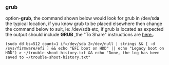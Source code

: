 ### grub

option-**grub**, the command shown below would look for grub in /dev/sd**a** the typical location, if you know grub to be placed elsewhere then change the command below to suit, ie: /dev/sd**b** etc, if grub is located as expected the output should include **GRUB** ,the "To Share" instructions are [here.](https://github.com/two-dogs/the-kennel/wiki/trouble-shoot-history#to-share).

`(sudo dd bs=512 count=1 if=/dev/sda 2>/dev/null | strings && [ -d /sys/firmware/efi ] && echo "EFI boot on HDD" || echo "Legacy boot on HDD") > ~/trouble-shoot-history.txt && echo "Done, the log has been saved to ~/trouble-shoot-history.txt"`
